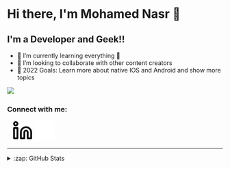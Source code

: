 # Hi there, I'm Mohamed Nasr 👋 

## I'm a Developer and Geek!!

- 🌱 I’m currently learning everything 🤣
- 👯 I’m looking to collaborate with other content creators
- 🥅 2022 Goals: Learn more about native IOS and Android and show more topics


![](https://komarev.com/ghpvc/?mnhaloka&style=flat-square)

### Connect with me:

&nbsp;&nbsp;
[![website](./img/linkedin-light.svg)](https://linkedin.com/in/mnhaloka#gh-light-mode-only)
[![website](./img/linkedin-dark.svg)](https://linkedin.com/in/mnhaloka#gh-dark-mode-only)

[comment]: <> (### Languages and Tools:)

[comment]: <> ([<img align="left" alt="Visual Studio Code" width="26px" src="https://cdn.jsdelivr.net/gh/devicons/devicon/icons/vscode/vscode-original.svg" style="padding-right:10px;" />][webdevplaylist])

[comment]: <> ([<img align="left" alt="HTML5" width="26px" src="https://cdn.jsdelivr.net/gh/devicons/devicon/icons/html5/html5-original.svg" style="padding-right:10px;" />][webdevplaylist])

[comment]: <> ([<img align="left" alt="CSS3" width="26px" src="https://cdn.jsdelivr.net/gh/devicons/devicon/icons/css3/css3-original.svg" style="padding-right:10px;" />][cssplaylist])

[comment]: <> ([<img align="left" alt="Sass" width="26px" src="https://cdn.jsdelivr.net/gh/devicons/devicon/icons/sass/sass-original.svg" style="padding-right:10px;" />][cssplaylist])

[comment]: <> ([<img align="left" alt="JavaScript" width="26px" src="https://cdn.jsdelivr.net/gh/devicons/devicon/icons/javascript/javascript-original.svg" style="padding-right:10px;" />][jsplaylist])

[comment]: <> ([<img align="left" alt="React" width="26px" src="https://cdn.jsdelivr.net/gh/devicons/devicon/icons/react/react-original.svg" style="padding-right:10px;" />][reactplaylist])

[comment]: <> ([<img align="left" alt="Gatsby" width="26px" src="https://cdn.jsdelivr.net/gh/devicons/devicon/icons/gatsby/gatsby-original.svg" style="padding-right:10px;" />][webdevplaylist])

[comment]: <> ([<img align="left" alt="GraphQL" width="26px" src="https://cdn.jsdelivr.net/gh/devicons/devicon/icons/graphql/graphql-plain.svg" style="padding-right:10px;" />][webdevplaylist])

[comment]: <> ([<img align="left" alt="Node.js" width="26px" src="https://cdn.jsdelivr.net/gh/devicons/devicon/icons/nodejs/nodejs-original.svg" style="padding-right:10px;" />][webdevplaylist])

[comment]: <> ([<img align="left" alt="Deno" width="26px" src="./img/deno-light.svg" style="padding-right:10px;" />][webdevplaylist])

[comment]: <> ([<img align="left" alt="MongoDB" width="26px" src="https://cdn.jsdelivr.net/gh/devicons/devicon/icons/mongodb/mongodb-original.svg" style="padding-right:10px;" />][webdevplaylist])

[comment]: <> ([<img align="left" alt="MySQL" width="26px" src="https://cdn.jsdelivr.net/gh/devicons/devicon/icons/mysql/mysql-original.svg" style="padding-right:10px;" />][webdevplaylist])

[comment]: <> ([<img align="left" alt="Git" width="26px" src="https://cdn.jsdelivr.net/gh/devicons/devicon/icons/git/git-original.svg" style="padding-right:10px;" />][webdevplaylist])

[comment]: <> ([<img align="left" alt="GitHub" width="26px" src="https://user-images.githubusercontent.com/3369400/139447912-e0f43f33-6d9f-45f8-be46-2df5bbc91289.png" style="padding-right:10px;" />]&#40;https://www.youtube.com/playlist?list=PLkwxH9e_vrAJ0WbEsFA9W3I1W-g_BTsbt#gh-dark-mode-only&#41;)

[comment]: <> ([<img align="left" alt="GitHub" width="26px" src="https://user-images.githubusercontent.com/3369400/139448065-39a229ba-4b06-434b-bc67-616e2ed80c8f.png" style="padding-right:10px;" />]&#40;https://www.youtube.com/playlist?list=PLkwxH9e_vrAJ0WbEsFA9W3I1W-g_BTsbt#gh-light-mode-only&#41;)

[comment]: <> ([<img align="left" alt="Terminal" width="26px" src="./img/terminal-light.svg" />]&#40;https://www.youtube.com/playlist?list=PLkwxH9e_vrAJ0WbEsFA9W3I1W-g_BTsbt#gh-light-mode-only&#41;)

[comment]: <> ([<img align="left" alt="Terminal" width="26px" src="./img/terminal-dark.svg" />]&#40;https://www.youtube.com/playlist?list=PLkwxH9e_vrAJ0WbEsFA9W3I1W-g_BTsbt#gh-dark-mode-only&#41;)

[comment]: <> (<br />)

[comment]: <> (<br />)

---

<details>
  <summary>:zap: GitHub Stats</summary>

  <img align="left" alt="codeSTACKr's GitHub Stats" src="https://github-readme-stats.vercel.app/api?username=mohamedhaloka&show_icons=true&hide_border=false&title_color=ff652f&icon_color=FFE400&bg_color=09131B&text_color=ffffff&border_color=0c1a25" />

</details>

[comment]: <> ([website]: https://codeSTACKr.com)

[comment]: <> ([course]: http://vsCodeHero.com)

[comment]: <> ([twitter]: https://twitter.com/codeSTACKr)

[comment]: <> ([youtube]: https://youtube.com/codeSTACKr)

[comment]: <> ([instagram]: https://instagram.com/codeSTACKr)
[linkedin]: https://linkedin.com/in/mnhaloka

[comment]: <> ([webdevplaylist]: https://www.youtube.com/playlist?list=PLkwxH9e_vrAJ0WbEsFA9W3I1W-g_BTsbt)

[comment]: <> ([jsplaylist]: https://www.youtube.com/playlist?list=PLkwxH9e_vrALRJKu7wfXby3MKeflhTu6B)

[comment]: <> ([cssplaylist]: https://www.youtube.com/playlist?list=PLkwxH9e_vrALSdvZuEh6gqQdmDoDIoqz4)

[comment]: <> ([reactplaylist]: https://www.youtube.com/playlist?list=PLkwxH9e_vrAK4TdffpxKY3QGyHCpxFcQ0)
